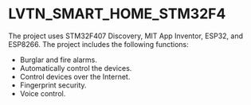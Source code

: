 # LVTN_SMART_HOME_STM32F4
The project uses STM32F407 Discovery, MIT App Inventor, ESP32, and ESP8266.
The project includes the following functions:
- Burglar and fire alarms.
- Automatically control the devices.
- Control devices over the Internet.
- Fingerprint security.
- Voice control.
